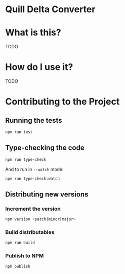 # Quill Delta Converter

# What is this?

TODO

# How do I use it?

TODO

# Contributing to the Project

## Running the tests

```sh
npm run test
```

## Type-checking the code

```sh
npm run type-check
```

And to run in `--watch` mode:

```sh
npm run type-check:watch
```

## Distributing new versions

### Increment the version

```sh
npm version <patch|minor|major>
```

### Build distributables

```sh
npm run build
```

### Publish to NPM

```sh
npm publish
```

